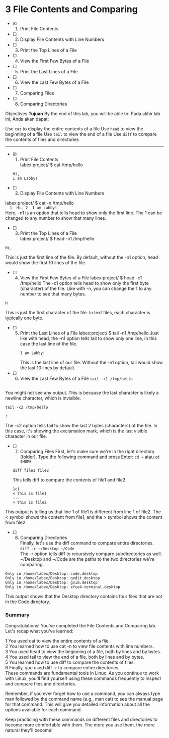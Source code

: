 # 3 File Contents and Comparing

- [x] 1. Print File Contents
- [ ] 2. Display File Contents with Line Numbers
- [ ] 3. Print the Top Lines of a File
- [ ] 4. View the First Few Bytes of a File
- [ ] 5. Print the Last Lines of a File
- [ ] 6. View the Last Few Bytes of a File
- [ ] 7. Comparing Files
- [ ] 8. Comparing Directories

Objectives __Tujuan__
By the end of this lab, you will be able to:
Pada akhir lab ini, Anda akan dapat:

Use `cat` to display the entire contents of a file
Use `head` to view the beginning of a file
Use `tail` to view the end of a file
Use `diff` to compare the contents of files and directories
<hr>

- [x] 1. Print File Contents  
labex:project/ $ cat /tmp/hello  
    ```  
    Hi,
    I am Labby!
    ```  
- [ ] 2. Display File Contents with Line Numbers  

labex:project/ $ cat -n /tmp/hello  
     ```  
     1  Hi,
     2  I am Labby!  
     ```  
     Here, -n1 is an option that tells head to show only the first line. The 1 can be changed to any number to show that many lines.  
- [ ] 3. Print the Top Lines of a File  
labex:project/ $ head -n1 /tmp/hello  
```
Hi,
```  
This is just the first line of the file. By default, without the -n1 option, head would show the first 10 lines of the file.  
- [ ] 4. View the First Few Bytes of a File
      labex:project/ $ head -c1 /tmp/hello
The -c1 option tells head to show only the first byte (character) of the file. Like with -n, you can change the 1 to any number to see that many bytes.
```
H
```
This is just the first character of the file. In text files, each character is typically one byte.

- [ ] 5. Print the Last Lines of a File
      labex:project/ $ tail -n1 /tmp/hello
      Just like with head, the -n1 option tells tail to show only one line, in this case the last line of the file.
      ```
      I am Labby!
      ```
      This is the last line of our file. Without the -n1 option, tail would show the last 10 lines by default.
- [ ] 6. View the Last Few Bytes of a File
   `tail -c1 /tmp/hello`
```

```
You might not see any output. This is because the last character is likely a newline character, which is invisible.

   `tail -c2 /tmp/hello`
```
!
```
  The -c2 option tells tail to show the last 2 bytes (characters) of the file. In this case, it's showing the exclamation mark, which is the last visible character in our file.
- [ ] 7. Comparing Files
      First, let's make sure we're in the right directory (folder). Type the following command and press Enter:
      `cd ~` atau `cd $HOME`  
   
    `diff file1 file2`  

    This tells diff to compare the contents of file1 and file2.  

     ```
     1c1
    < this is file1
    ---
    > this is file2
     ```  
This output is telling us that line 1 of file1 is different from line 1 of file2. The < symbol shows the content from file1, and the > symbol shows the content from file2.
     
- [ ] 8. Comparing Directories  
        Finally, let's use the diff command to compare entire directories.  
      `diff -r ~/Desktop ~/Code`  
      The -r option tells diff to recursively compare subdirectories as well. ~/Desktop and ~/Code are the paths to the two directories we're comparing.

```  
Only in /home/labex/Desktop: code.desktop
Only in /home/labex/Desktop: gedit.desktop
Only in /home/labex/Desktop: gvim.desktop
Only in /home/labex/Desktop: xfce4-terminal.desktop
```
This output shows that the Desktop directory contains four files that are not in the Code directory.    


<h3> Summary </h3>
Congratulations! You've completed the File Contents and Comparing lab. Let's recap what you've learned:  

1 You used cat to view the entire contents of a file.  
2 You learned how to use cat -n to view file contents with line numbers.  
3 You used head to view the beginning of a file, both by lines and by bytes.  
4 You used tail to view the end of a file, both by lines and by bytes.  
5 You learned how to use diff to compare the contents of files.  
6 Finally, you used diff -r to compare entire directories.  
These commands are fundamental tools in Linux. As you continue to work with Linux, you'll find yourself using these commands frequently to inspect and compare files and directories.  

Remember, if you ever forget how to use a command, you can always type man followed by the command name (e.g., man cat) to see the manual page for that command. This will give you detailed information about all the options available for each command.  

Keep practicing with these commands on different files and directories to become more comfortable with them. The more you use them, the more natural they'll become!  

